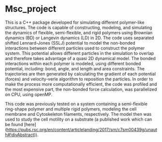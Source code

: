 # Msc_project

This is a C++ package developed for simulating different polymer-like
structures. The code is capable of constructing, modeling, and
simulating the dynamics of flexible, semi-flexible, and rigid
polymers using Brownian dynamics (BD) or Langevin dynamics (LD) in
2D. The code uses separated shifted Lennard-Jones (SSLJ) potential
to model the non-bonded interactions between different particles
used to construct the polymer system. This potential allows
different particles in the simulation to overlap and therefore takes
advantage of a quasi 2D dynamical model. The bonded interactions
within each polymer is modeled, using different bonded potential,
including: bond, angle, and length and area constraints.
The trajectories are then generated by calculating the gradient of
each potential (forces) and velocity-verle algorithm to reposition
the particles. 
In order to make the process more computationally efficient, the code
was profiled and the most expensive part,
the non-bonded force calculation, was parallelized on CPU, using
openMP.

This code was previously tested on a system containing a
semi-flexible ring-shape polymer and multiple rigid polymers,
modeling the cell membrane and Cytoskeleton filaments, respectively.
The model then was used to study the cell motility on a substrate
(a published work which can be found [here] (https://pubs.rsc.org/en/content/articlelanding/2017/sm/c7sm00439g/unauth#!divAbstract)).
